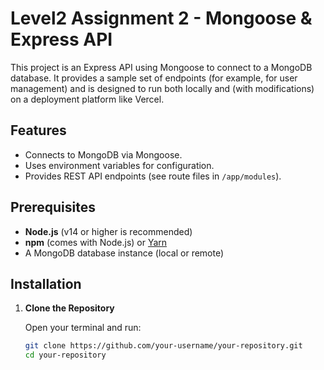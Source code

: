 # Level2 Assignment 2 - Mongoose & Express API

This project is an Express API using Mongoose to connect to a MongoDB database. It provides a sample set of endpoints (for example, for user management) and is designed to run both locally and (with modifications) on a deployment platform like Vercel.

## Features

- Connects to MongoDB via Mongoose.
- Uses environment variables for configuration.
- Provides REST API endpoints (see route files in `/app/modules`).

## Prerequisites

- **Node.js** (v14 or higher is recommended)
- **npm** (comes with Node.js) or [Yarn](https://yarnpkg.com/)
- A MongoDB database instance (local or remote)

## Installation

1. **Clone the Repository**

   Open your terminal and run:

   ```bash
   git clone https://github.com/your-username/your-repository.git
   cd your-repository
